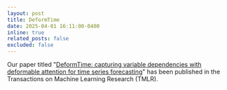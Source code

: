 ```yaml
---
layout: post
title: DeformTime
date: 2025-04-01 16:11:00-0400
inline: true
related_posts: false
excluded: false
---
```


Our paper titled "<a href="https://openreview.net/forum?id=M62P7iOT7d">DeformTime: capturing variable dependencies with deformable attention for time series forecasting</a>" has been published in the Transactions on Machine Learning Research (TMLR).


